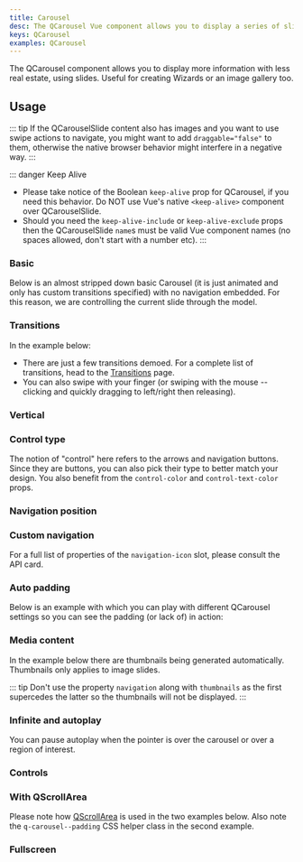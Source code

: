 ```yaml
---
title: Carousel
desc: The QCarousel Vue component allows you to display a series of slides, useful for wizards or an image gallery.
keys: QCarousel
examples: QCarousel
---
```


The QCarousel component allows you to display more information with less real estate, using slides. Useful for creating Wizards or an image gallery too.

<doc-api file="QCarousel" />

<doc-api file="QCarouselControl" />

<doc-api file="QCarouselSlide" />

## Usage

::: tip
If the QCarouselSlide content also has images and you want to use swipe actions to navigate, you might want to add `draggable="false"` to them, otherwise the native browser behavior might interfere in a negative way.
:::

::: danger Keep Alive
* Please take notice of the Boolean `keep-alive` prop for QCarousel, if you need this behavior. Do NOT use Vue's native `<keep-alive>` component over QCarouselSlide.
* Should you need the `keep-alive-include` or `keep-alive-exclude` props then the QCarouselSlide `name`s must be valid Vue component names (no spaces allowed, don't start with a number etc).
:::

### Basic

Below is an almost stripped down basic Carousel (it is just animated and only has custom transitions specified) with no navigation embedded. For this reason, we are controlling the current slide through the model.

<doc-example title="Basic" file="Basic" />

### Transitions

In the example below:

* There are just a few transitions demoed. For a complete list of transitions, head to the [Transitions](/options/transitions) page.
* You can also swipe with your finger (or swiping with the mouse -- clicking and quickly dragging to left/right then releasing).

<doc-example title="Transitions, bottom navigation, arrows and auto padding" file="Transitions" />

### Vertical

<doc-example title="Vertical mode" file="Vertical" />

### Control type

The notion of "control" here refers to the arrows and navigation buttons. Since they are buttons, you can also pick their type to better match your design. You also benefit from the `control-color` and `control-text-color` props.

<doc-example title="Control Type" file="ControlType" />

### Navigation position

<doc-example title="Navigation position" file="NavigationPosition" />

### Custom navigation

For a full list of properties of the `navigation-icon` slot, please consult the API card.

<doc-example title="Custom navigation" file="CustomNavigation" />

### Auto padding

Below is an example with which you can play with different QCarousel settings so you can see the padding (or lack of) in action:

<doc-example title="Padding" file="AutoPadding" />

### Media content

<doc-example title="Image slides" file="ImageSlides" />

<doc-example title="Multi-image slides" file="MultiImageSlides" />

<doc-example title="Captions" file="Captions" />

<doc-example title="Video slides" file="VideoSlides" />

In the example below there are thumbnails being generated automatically. Thumbnails only applies to image slides.

<doc-example title="Thumbnails" file="Thumbnails" />

::: tip
Don't use the property `navigation` along with `thumbnails` as the first supercedes the latter so the thumbnails will not be displayed.
:::

### Infinite and autoplay

You can pause autoplay when the pointer is over the carousel or over a region of interest.

<doc-example title="Autoplay" file="InfiniteAutoplay" />

### Controls

<doc-example title="Controls" file="Controls" />

### With QScrollArea

Please note how [QScrollArea](/vue-components/scroll-area) is used in the two examples below. Also note the `q-carousel--padding` CSS helper class in the second example.

<doc-example title="With QScrollArea and padding" file="WithScrollareaPadding" />

<doc-example title="With QScrollArea on whole slide" file="WithScrollareaFull" />

### Fullscreen

<doc-example title="Fullscreen" file="Fullscreen" />
